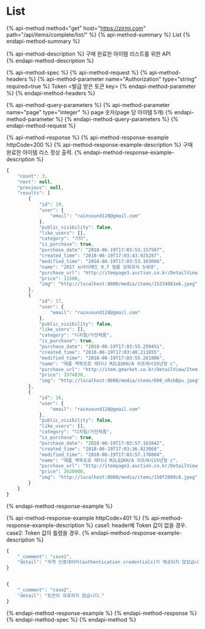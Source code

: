 # List

{% api-method method="get" host="https://zirmi.com" path="/api/items/complete/list/" %}
{% api-method-summary %}
List
{% endapi-method-summary %}

{% api-method-description %}
구매 완료한 아이템 리스트를 위한 API  
{% endapi-method-description %}

{% api-method-spec %}
{% api-method-request %}
{% api-method-headers %}
{% api-method-parameter name="Authorization" type="string" required=true %}
Token &lt;발급 받은 토큰 key&gt;
{% endapi-method-parameter %}
{% endapi-method-headers %}

{% api-method-query-parameters %}
{% api-method-parameter name="page" type="integer" %}
page 숫자\(page 당 아이템 5개\)
{% endapi-method-parameter %}
{% endapi-method-query-parameters %}
{% endapi-method-request %}

{% api-method-response %}
{% api-method-response-example httpCode=200 %}
{% api-method-response-example-description %}
구매 완료한 아이템 리스 정상 출력.
{% endapi-method-response-example-description %}

```javascript
{
    "count": 3,
    "next": null,
    "previous": null,
    "results": [
        {
            "id": 19,
            "user": {
                "email": "rainsound128@gmail.com"
            },
            "public_visibility": false,
            "like_users": [],
            "category": "기타",
            "is_purchase": true,
            "purchase_date": "2018-06-19T17:03:53.157507",
            "created_time": "2018-06-19T17:03:43.925287",
            "modified_time": "2018-06-19T17:03:53.163666",
            "name": "2017 뉴아이패드 9.7 필름 강화유리 5세대",
            "purchase_url": "http://itempage3.auction.co.kr/DetailView.aspx?ItemNo=B527111076",
            "price": 11500,
            "img": "http://localhost:8000/media/items/15234081e6.jpeg"
        },
        {
            "id": 17,
            "user": {
                "email": "rainsound128@gmail.com"
            },
            "public_visibility": false,
            "like_users": [],
            "category": "디지털/가전제품",
            "is_purchase": true,
            "purchase_date": "2018-06-19T17:03:55.259451",
            "created_time": "2018-06-19T17:03:40.211655",
            "modified_time": "2018-06-19T17:03:55.261806",
            "name": "애플 맥북프로 레티나 MJLQ2KH/A 리프레시15년형 c",
            "purchase_url": "http://item.gmarket.co.kr/DetailView/Item.asp?goodscode=784175855",
            "price": 1974830,
            "img": "http://localhost:8000/media/items/600_oRzbBpu.jpeg"
        },
        {
            "id": 16,
            "user": {
                "email": "rainsound128@gmail.com"
            },
            "public_visibility": false,
            "like_users": [],
            "category": "디지털/가전제품",
            "is_purchase": true,
            "purchase_date": "2018-06-19T17:03:57.163842",
            "created_time": "2018-06-19T17:03:36.923068",
            "modified_time": "2018-06-19T17:03:57.170804",
            "name": "애플 맥북프로 레티나 MJLQ2KH/A 리프레시15년형 c",
            "purchase_url": "http://itempage3.auction.co.kr/DetailView.aspx?ItemNo=B524497031",
            "price": 2020900,
            "img": "http://localhost:8000/media/items/150f2809c6.jpeg"
        }
    ]
}
```
{% endapi-method-response-example %}

{% api-method-response-example httpCode=401 %}
{% api-method-response-example-description %}
case1: header에 Token 값이 없을 경우.  
case2: Token 값이 틀렸을 경우.
{% endapi-method-response-example-description %}

```javascript
{
    "_comment": "case1",
    "detail": "자격 인증데이터(authentication credentials)가 제공되지 않았습니다."
}


{
    "_comment": "case2",
    "detail": "토큰이 유효하지 않습니다."
}
```
{% endapi-method-response-example %}
{% endapi-method-response %}
{% endapi-method-spec %}
{% endapi-method %}

